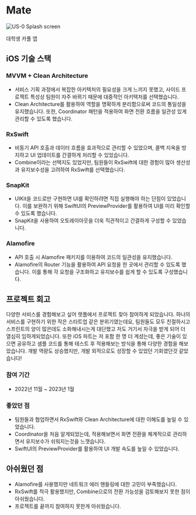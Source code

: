 # Mate
![US-0 Splash screen](https://github.com/user-attachments/assets/6d22849b-b542-4d81-a537-f7a4e566c53c)

대학생 카풀 앱

## iOS 기술 스택
### MVVM + Clean Architecture
- 서비스 기획 과정에서 복잡한 아키텍처의 필요성을 크게 느끼지 못했고, 사이드 프로젝트 특성상 팀원이 자주 바뀌기 때문에 대중적인 아키텍처를 선택했습니다.
- Clean Architecture를 활용하여 역할을 명확하게 분리함으로써 코드의 통일성을 유지했습니다. 또한, Coordinator 패턴을 적용하여 화면 전환 흐름을 일관성 있게 관리할 수 있도록 했습니다.

### RxSwift
- 비동기 API 호출과 데이터 흐름을 효과적으로 관리할 수 있었으며, 콜백 지옥을 방지하고 UI 업데이트를 간결하게 처리할 수 있었습니다.
- Combine이라는 선택지도 있었지만, 팀원들이 RxSwift에 대한 경험이 많아 생산성과 유지보수성을 고려하여 RxSwift를 선택했습니다.

### SnapKit
- UIKit을 코드로만 구현하면 UI를 확인하려면 직접 실행해야 하는 단점이 있었습니다. 이를 보완하기 위해 SwiftUI의 PreviewProvider를 활용하여 UI를 미리 확인할 수 있도록 했습니다.
- SnapKit을 사용하여 오토레이아웃을 더욱 직관적이고 간결하게 구성할 수 있었습니다.

### Alamofire
- API 호출 시 Alamofire 패키지를 이용하여 코드의 일관성을 유지했습니다.
- Alamofire의 Router 기능을 활용하여 API 요청을 한 곳에서 관리할 수 있도록 했습니다. 이를 통해 각 요청을 구조화하고 유지보수를 쉽게 할 수 있도록 구성했습니다.

## 프로젝트 회고
다양한 서비스를 경험해보고 싶어 렛플에서 프로젝트 찾아 참여하게 되었습니다. 
하나의 서비스를 구현하기 위한 작은 스타트업 같은 분위기였는데요, 팀원들도 모두 친절하시고 스프린트의 양이 많은데도 소화해내시는게 대단했고 저도 거기서 자극을 받게 되어 더 열심히 임하게되었습니다. 
또한 iOS 파트는 저 포함 한 명 더 계셨는데, 좋은 기술이 있으면 공유하고 샘플 코드를 통해 테스트 후 적용해보는 방식을 통해 다양한 경험을 해보았습니다.
개발 역량도 상승했지만, 개발 외적으로도 성장할 수 있었던 기회였던것 같았습니다!

### 참여 기간
- 2022년 11월 ~ 2023년 1월  

### 좋았던 점
- 팀원들과 협업하면서 RxSwift와 Clean Architecture에 대한 이해도를 높일 수 있었습니다.  
- Coordinator을 처음 알게되었는데, 적용해보면서 화면 전환을 체계적으로 관리하면서 유지보수가 쉬워지는것을 느꼇습니다.  
- SwiftUI의 PreviewProvider를 활용하여 UI 개발 속도를 높일 수 있었습니다.  

## 아쉬웠던 점
- Alamofire를 사용했지만 네트워크 에러 핸들링에 대한 고민이 부족했습니다.  
- RxSwift를 적극 활용했지만, Combine으로의 전환 가능성을 검토해보지 못한 점이 아쉬웠습니다.
- 프로젝트를 끝까지 참여하지 못한게 아쉬웠습니다.

